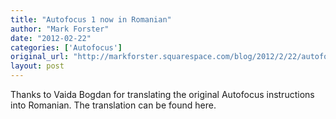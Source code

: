 ```yaml
---
title: "Autofocus 1 now in Romanian"
author: "Mark Forster"
date: "2012-02-22"
categories: ['Autofocus']
original_url: "http://markforster.squarespace.com/blog/2012/2/22/autofocus-1-now-in-romanian.html"
layout: post
---
```


Thanks to Vaida Bogdan for translating the original Autofocus instructions into Romanian. The translation can be found here.
